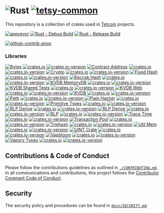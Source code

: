 # ![Rust](https://img.shields.io/badge/Rust-000000?style=for-the-badge&logo=rust&logoColor=white) [![tetsy-common](https://img.shields.io/badge/tetsy%20common-gold.svg?style=for-the-badge)](#)
This repository is a collection of crates used in [Tetcoin](https://tetcoin.org/) projects.

[![appveyor](https://img.shields.io/appveyor/build/xdv/tetsy-common)](https://ci.appveyor.com/project/xdv/tetsy-common) [![Rust - Debug Build](https://github.com/tetcoin/tetsy-common/actions/workflows/rust-debug.yml/badge.svg)](https://github.com/tetcoin/tetsy-common/actions/workflows/rust-debug.yml) [![Rust - Release Build](https://github.com/tetcoin/tetsy-common/actions/workflows/rust-release.yml/badge.svg)](https://github.com/tetcoin/tetsy-common/actions/workflows/rust-release.yml)

[![github-contrib-anon](https://img.shields.io/github/contributors-anon/tetcoin/tetsy-common)](https://github.com/tetcoin/tetsy-common/graphs/contributors)

### Libraries
[![Bytes](https://img.shields.io/badge/Bytes-gold.svg?style=for-the-badge)](tetsy-bytes) [![crates.io](https://img.shields.io/crates/v/tetsy-bytes.svg?style=for-the-badge)](https://crates.io/crates/tetsy-bytes) [![crates.io-version](https://img.shields.io/crates/dv/tetsy-bytes.svg?style=for-the-badge)](https://crates.io/crates/tetsy-bytes)
[![Contract Address](https://img.shields.io/badge/Contract%20Address-gold.svg?style=for-the-badge)](tetsy-contract-address) [![crates.io](https://img.shields.io/crates/v/tetsy-contract-address.svg?style=for-the-badge)](https://crates.io/crates/tetsy-contract-address) [![crates.io-version](https://img.shields.io/crates/dv/tetsy-contract-address.svg?style=for-the-badge)](https://crates.io/crates/tetsy-contract-address)
[![Crypto](https://img.shields.io/badge/Crypto-gold.svg?style=for-the-badge)](tetsy-crypto) [![crates.io](https://img.shields.io/crates/v/tetsy-crypto.svg?style=for-the-badge)](https://crates.io/crates/tetsy-crypto) [![crates.io-version](https://img.shields.io/crates/dv/tetsy-crypto.svg?style=for-the-badge)](https://crates.io/crates/tetsy-crypto)
[![Fixed Hash](https://img.shields.io/badge/Fixed%20Hash-gold.svg?style=for-the-badge)](tetsy-fixed-hash) [![crates.io](https://img.shields.io/crates/v/tetsy-fixed-hash.svg?style=for-the-badge)](https://crates.io/crates/tetsy-fixed-hash) [![crates.io-version](https://img.shields.io/crates/dv/tetsy-fixed-hash.svg?style=for-the-badge)](https://crates.io/crates/tetsy-fixed-hash)
[![Keccak Hash](https://img.shields.io/badge/Keccak%20Hash-gold.svg?style=for-the-badge)](tetsy-keccak-hash) [![crates.io](https://img.shields.io/crates/v/tetsy-keccak-hash.svg?style=for-the-badge)](https://crates.io/crates/tetsy-keccak-hash) [![crates.io-version](https://img.shields.io/crates/dv/tetsy-crypto.svg?style=for-the-badge)](https://crates.io/crates/tetsy-keccak-hash)
[![KVDB MemoryDB](https://img.shields.io/badge/KVDB%20MemoryDB-gold.svg?style=for-the-badge)](tetsy-kvdb-memorydb) [![crates.io](https://img.shields.io/crates/v/tetsy-kvdb-memorydb.svg?style=for-the-badge)](https://crates.io/crates/tetsy-kvdb-memorydb) [![crates.io-version](https://img.shields.io/crates/dv/tetsy-kvdb-memorydb.svg?style=for-the-badge)](https://crates.io/crates/tetsy-kvdb-memorydb)
[![KVDB Shared Tests](https://img.shields.io/badge/KVDB%20Shared%20Tests-gold.svg?style=for-the-badge)](tetsy-kvdb-shared-tests) [![crates.io](https://img.shields.io/crates/v/tetsy-kvdb-shared-tests.svg?style=for-the-badge)](https://crates.io/crates/tetsy-kvdb-shared-tests) [![crates.io-version](https://img.shields.io/crates/dv/tetsy-kvdb-shared-tests.svg?style=for-the-badge)](https://crates.io/crates/tetsy-kvdb-shared-tests)
[![KVDB Web](https://img.shields.io/badge/KVDB%20Web-gold.svg?style=for-the-badge)](tetsy-kvdb-web) [![crates.io](https://img.shields.io/crates/v/tetsy-kvdb-web.svg?style=for-the-badge)](https://crates.io/crates/tetsy-kvdb-web) [![crates.io-version](https://img.shields.io/crates/dv/tetsy-kvdb-web.svg?style=for-the-badge)](https://crates.io/crates/tetsy-kvdb-web)
[![KVDB](https://img.shields.io/badge/KVDB-gold.svg?style=for-the-badge)](tetsy-kvdb) [![crates.io](https://img.shields.io/crates/v/tetsy-kvdb.svg?style=for-the-badge)](https://crates.io/crates/tetsy-kvdb) [![crates.io-version](https://img.shields.io/crates/dv/tetsy-kvdb.svg?style=for-the-badge)](https://crates.io/crates/tetsy-kvdb)
[![Path](https://img.shields.io/badge/Path-gold.svg?style=for-the-badge)](tetsy-path) [![crates.io](https://img.shields.io/crates/v/tetsy-path.svg?style=for-the-badge)](https://crates.io/crates/tetsy-path) [![crates.io-version](https://img.shields.io/crates/dv/tetsy-path.svg?style=for-the-badge)](https://crates.io/crates/tetsy-path)
[![Plain Hasher](https://img.shields.io/badge/Plain%20Hasher-gold.svg?style=for-the-badge)](tetsy-plain-hasher) [![crates.io](https://img.shields.io/crates/v/tetsy-plain-hasher.svg?style=for-the-badge)](https://crates.io/crates/tetsy-plain-hasher) [![crates.io-version](https://img.shields.io/crates/dv/tetsy-plain-hasher.svg?style=for-the-badge)](https://crates.io/crates/tetsy-plain-hasher)
[![Primitive Types](https://img.shields.io/badge/Primitive%20Types-gold.svg?style=for-the-badge)](tetsy-primitive-types) [![crates.io](https://img.shields.io/crates/v/tetsy-primitive-types.svg?style=for-the-badge)](https://crates.io/crates/tetsy-primitive-types) [![crates.io-version](https://img.shields.io/crates/dv/tetsy-primitive-types.svg?style=for-the-badge)](https://crates.io/crates/tetsy-primitive-types)
[![RLP Derive](https://img.shields.io/badge/RLP%20Derive-gold.svg?style=for-the-badge)](tetsy-rlp-derive) [![crates.io](https://img.shields.io/crates/v/tetsy-rlp-derive.svg?style=for-the-badge)](https://crates.io/crates/tetsy-rlp-derive) [![crates.io-version](https://img.shields.io/crates/dv/tetsy-rlp-derive.svg?style=for-the-badge)](https://crates.io/crates/tetsy-rlp-derive)
[![RLP Derive](https://img.shields.io/badge/RLP%20Derive-gold.svg?style=for-the-badge)](tetsy-rlp-derive) [![crates.io](https://img.shields.io/crates/v/tetsy-rlp-derive.svg?style=for-the-badge)](https://crates.io/crates/tetsy-rlp-derive) [![crates.io-version](https://img.shields.io/crates/dv/tetsy-rlp-derive.svg?style=for-the-badge)](https://crates.io/crates/tetsy-rlp-derive)
[![RLP](https://img.shields.io/badge/RLP-gold.svg?style=for-the-badge)](tetsy-rlp) [![crates.io](https://img.shields.io/crates/v/tetsy-rlp.svg?style=for-the-badge)](https://crates.io/crates/tetsy-rlp) [![crates.io-version](https://img.shields.io/crates/dv/tetsy-rlp.svg?style=for-the-badge)](https://crates.io/crates/tetsy-rlp)
[![Trace Time](https://img.shields.io/badge/Trace%20Time-gold.svg?style=for-the-badge)](tetsy-trace-time) [![crates.io](https://img.shields.io/crates/v/tetsy-trace-time.svg?style=for-the-badge)](https://crates.io/crates/tetsy-trace-time) [![crates.io-version](https://img.shields.io/crates/dv/tetsy-trace-time.svg?style=for-the-badge)](https://crates.io/crates/tetsy-trace-time)
[![Transaction Pool](https://img.shields.io/badge/Transaction%20Pool-gold.svg?style=for-the-badge)](tetsy-transaction-pool) [![crates.io](https://img.shields.io/crates/v/tetsy-transaction-pool.svg?style=for-the-badge)](https://crates.io/crates/tetsy-transaction-pool) [![crates.io-version](https://img.shields.io/crates/dv/tetsy-transaction-pool.svg?style=for-the-badge)](https://crates.io/crates/tetsy-transaction-pool)
[![Triehash](https://img.shields.io/badge/Triehash-gold.svg?style=for-the-badge)](tetsy-triehash) [![crates.io](https://img.shields.io/crates/v/tetsy-triehash.svg?style=for-the-badge)](https://crates.io/crates/tetsy-triehash) [![crates.io-version](https://img.shields.io/crates/dv/tetsy-triehash.svg?style=for-the-badge)](https://crates.io/crates/tetsy-triehash)
[![Util Mem](https://img.shields.io/badge/Util%20Mem-gold.svg?style=for-the-badge)](tetsy-util-mem) [![crates.io](https://img.shields.io/crates/v/tetsy-util-mem.svg?style=for-the-badge)](https://crates.io/crates/tetsy-util-mem) [![crates.io-version](https://img.shields.io/crates/dv/tetsy-util-mem.svg?style=for-the-badge)](https://crates.io/crates/tetsy-util-mem)
[![UINT Crate](https://img.shields.io/badge/UINT%20Crate-gold.svg?style=for-the-badge)](uint-crate) [![crates.io](https://img.shields.io/crates/v/uint-crate.svg?style=for-the-badge)](https://crates.io/crates/uint-crate) [![crates.io-version](https://img.shields.io/crates/dv/uint-crate.svg?style=for-the-badge)](https://crates.io/crates/uint-crate)
[![Vapbloom](https://img.shields.io/badge/Vapbloom-gold.svg?style=for-the-badge)](vapbloom) [![crates.io](https://img.shields.io/crates/v/vapbloom.svg?style=for-the-badge)](https://crates.io/crates/vapbloom) [![crates.io-version](https://img.shields.io/crates/dv/vapbloom.svg?style=for-the-badge)](https://crates.io/crates/vapbloom)
[![Vapory Types](https://img.shields.io/badge/Vapory%20Types-gold.svg?style=for-the-badge)](vapory-types) [![crates.io](https://img.shields.io/crates/v/vapory-types.svg?style=for-the-badge)](https://crates.io/crates/vapory-types) [![crates.io-version](https://img.shields.io/crates/dv/vapory-types.svg?style=for-the-badge)](https://crates.io/crates/vapory-types)

## Contributions & Code of Conduct

Please follow the contributions guidelines as outlined in [`./CONTRIBUTING.md`](CONTRIBUTING.md). In all communications and contributions, this project follows the [Contributor Covenant Code of Conduct](https://github.com/tetcoin/tetcore/blob/master/docs/CODE_OF_CONDUCT.md).

## Security

The security policy and procedures can be found in [`docs/SECURITY.md`](docs/SECURITY.md).
